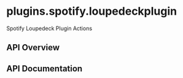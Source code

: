 # plugins.spotify.loupedeckplugin

Spotify Loupedeck Plugin Actions

## API Overview

## API Documentation

